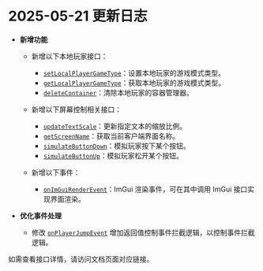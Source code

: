 
# 2025-05-21 更新日志

* **新增功能**

  * 新增以下本地玩家接口：

    * [`setLocalPlayerGameType`](/API/Player?id=setLocalPlayerGameType)：设置本地玩家的游戏模式类型。
    * [`getLocalPlayerGameType`](/API/Player?id=getLocalPlayerGameType)：获取本地玩家的游戏模式类型。
    * [`deleteContainer`](/API/Player?id=deleteContainer)：清除本地玩家的容器管理器。
  * 新增以下屏幕控制相关接口：

    * [`updateTextScale`](/API/Screen?id=updateTextScale)：更新指定文本的缩放比例。
    * [`getScreenName`](/API/Screen?id=getScreenName)：获取当前客户端界面名称。
    * [`simulateButtonDown`](/API/Screen?id=simulateButtonDown)：模拟玩家按下某个按钮。
    * [`simulateButtonUp`](/API/Screen?id=simulateButtonUp)：模拟玩家松开某个按钮。
  * 新增以下事件：

    * [`onImGuiRenderEvent`](/Event/README?id=onImGuiRenderEvent)：ImGui 渲染事件，可在其中调用 ImGui 接口实现界面渲染。

* **优化事件处理**

  * 修改 [`onPlayerJumpEvent`](/Event/README?id=onPlayerJumpEvent) 增加返回值控制事件拦截逻辑，以控制事件拦截逻辑。

如需查看接口详情，请访问文档页面对应链接。
